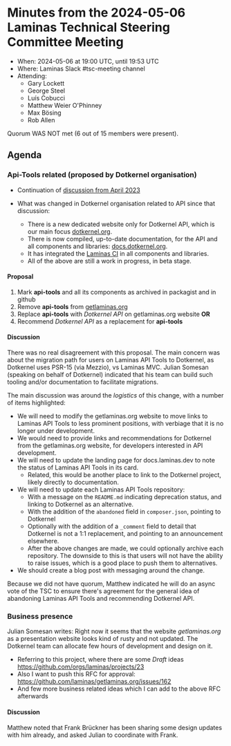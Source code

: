# Minutes from the 2024-05-06 Laminas Technical Steering Committee Meeting

- When: 2024-05-06 at 19:00 UTC, until 19:53 UTC
- Where: Laminas Slack #tsc-meeting channel
- Attending:
  - Gary Lockett
  - George Steel
  - Luís Cobucci
  - Matthew Weier O'Phinney
  - Max Bösing
  - Rob Allen

Quorum WAS NOT met (6 out of 15 members were present).

## Agenda

### Api-Tools related (proposed by Dotkernel organisation)

- Continuation of [discussion from April 2023](https://github.com/laminas/technical-steering-committee/blob/main/meetings/minutes/2023-04-03-TSC-Minutes.md)

- What was changed in Dotkernel organisation related to API since that discussion:
  - There is a new dedicated website only for Dotkernel API, which is our main focus [dotkernel.org](https://www.dotkernel.org/).
  - There is now compiled, up-to-date documentation, for the API and all components and libraries: [docs.dotkernel.org](https://docs.dotkernel.org/).
  - It has integrated the [Laminas CI](https://github.com/marketplace/actions/laminas-continuous-integration) in all components and libraries.
  - All of the above are still a work in progress, in beta stage.

#### Proposal

1. Mark **api-tools** and all its components as archived in packagist and in github 
2. Remove **api-tools** from [getlaminas.org ](https://getlaminas.org/)
3. Replace **api-tools** with *Dotkernel API* on getlaminas.org website
   **OR** 
4. Recommend *Dotkernel API* as a replacement for **api-tools**

#### Discussion

There was no real disagreement with this proposal.
The main concern was about the migration path for users on Laminas API Tools to Dotkernel, as Dotkernel uses PSR-15 (via Mezzio), vs Laminas MVC.
Julian Somesan (speaking on behalf of Dotkernel) indicated that his team can build such tooling and/or documentation to facilitate migrations.

The main discussion was around the _logistics_ of this change, with a number of items highlighted:

- We will need to modify the getlaminas.org website to move links to Laminas API Tools to less prominent positions, with verbiage that it is no longer under development.
- We would need to provide links and recommendations for Dotkernel from the getlaminas.org website, for developers interested in API development.
- We will need to update the landing page for docs.laminas.dev to note the status of Laminas API Tools in its card.
  - Related, this would be another place to link to the Dotkernel project, likely directly to documentation.
- We will need to update each Laminas API Tools repository:
  - With a message on the `README.md` indicating deprecation status, and linking to Dotkernel as an alternative.
  - With the addition of the `abandoned` field in `composer.json`, pointing to Dotkernel
  - Optionally with the addition of a `_comment` field to detail that Dotkernel is not a 1:1 replacement, and pointing to an announcement elsewhere.
  - After the above changes are made, we could optionally archive each repository.
    The downside to this is that users will not have the ability to raise issues, which is a good place to push them to alternatives.
- We should create a blog post with messaging around the change.

Because we did not have quorum, Matthew indicated he will do an async vote of the TSC to ensure there's agreement for the general idea of abandoning Laminas API Tools and recommending Dotkernel API.

### Business presence 

Julian Somesan writes: Right now it seems that the website *getlaminas.org* as a presentation website looks kind of rusty and not updated.
The Dotkernel team  can allocate few hours of development and design on it. 
   
- Referring to this project, where there are some *Draft* ideas https://github.com/orgs/laminas/projects/23
- Also I want to push this RFC for approval:  https://github.com/laminas/getlaminas.org/issues/162
- And few more business related ideas which I can add to the above RFC afterwards

#### Discussion

Matthew noted that Frank Brückner has been sharing some design updates with him already, and asked Julian to coordinate with Frank.
